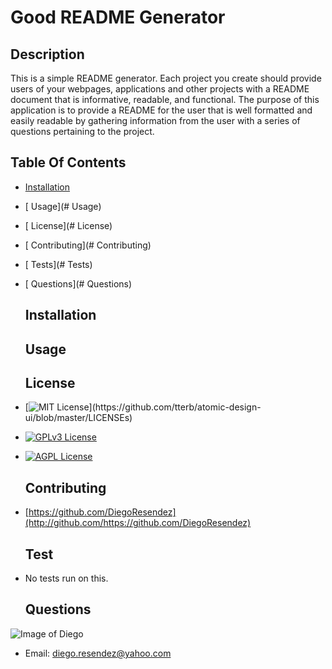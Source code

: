 # Good README Generator

  ## Description
This is a simple README generator.  Each project you create should provide users of your webpages, applications and other projects with a README document that is informative, readable, and functional.  The purpose of this application is to provide a README for the user that is well formatted and easily readable by gathering information from the user with a series of questions pertaining to the project.

  ## Table Of Contents
* [Installation](#Installation)
* [ Usage](# Usage)
* [ License](# License)
* [ Contributing](# Contributing)
* [ Tests](# Tests)
* [ Questions](# Questions)

  ## Installation


  ## Usage


  ## License

* [![MIT License](https://img.shields.io/apm/l/atomic-design-ui.svg?)](https://github.com/tterb/atomic-design-ui/blob/master/LICENSEs)

* [![GPLv3 License](https://img.shields.io/badge/License-GPL%20v3-yellow.svg)](https://opensource.org/licenses/)

* [![AGPL License](https://img.shields.io/badge/license-AGPL-blue.svg)](http://www.gnu.org/licenses/agpl-3.0)

  ## Contributing

* [https://github.com/DiegoResendez](http://github.com/https://github.com/DiegoResendez)

  ## Test

* No tests run on this.

  ## Questions
![Image of Diego](https://avatars1.githubusercontent.com/u/61667616?s=400&u=a19960d318942d4500558527d5e2923d54b305e7&v=4)
* Email: diego.resendez@yahoo.com

